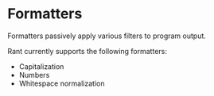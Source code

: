 # Formatters

Formatters passively apply various filters to program output.

Rant currently supports the following formatters:

* Capitalization
* Numbers
* Whitespace normalization